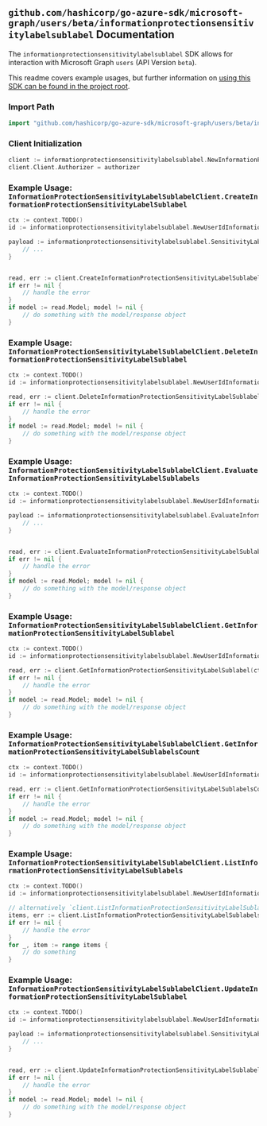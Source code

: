 
## `github.com/hashicorp/go-azure-sdk/microsoft-graph/users/beta/informationprotectionsensitivitylabelsublabel` Documentation

The `informationprotectionsensitivitylabelsublabel` SDK allows for interaction with Microsoft Graph `users` (API Version `beta`).

This readme covers example usages, but further information on [using this SDK can be found in the project root](https://github.com/hashicorp/go-azure-sdk/tree/main/docs).

### Import Path

```go
import "github.com/hashicorp/go-azure-sdk/microsoft-graph/users/beta/informationprotectionsensitivitylabelsublabel"
```


### Client Initialization

```go
client := informationprotectionsensitivitylabelsublabel.NewInformationProtectionSensitivityLabelSublabelClientWithBaseURI("https://graph.microsoft.com")
client.Client.Authorizer = authorizer
```


### Example Usage: `InformationProtectionSensitivityLabelSublabelClient.CreateInformationProtectionSensitivityLabelSublabel`

```go
ctx := context.TODO()
id := informationprotectionsensitivitylabelsublabel.NewUserIdInformationProtectionSensitivityLabelID("userId", "sensitivityLabelId")

payload := informationprotectionsensitivitylabelsublabel.SensitivityLabel{
	// ...
}


read, err := client.CreateInformationProtectionSensitivityLabelSublabel(ctx, id, payload, informationprotectionsensitivitylabelsublabel.DefaultCreateInformationProtectionSensitivityLabelSublabelOperationOptions())
if err != nil {
	// handle the error
}
if model := read.Model; model != nil {
	// do something with the model/response object
}
```


### Example Usage: `InformationProtectionSensitivityLabelSublabelClient.DeleteInformationProtectionSensitivityLabelSublabel`

```go
ctx := context.TODO()
id := informationprotectionsensitivitylabelsublabel.NewUserIdInformationProtectionSensitivityLabelIdSublabelID("userId", "sensitivityLabelId", "sensitivityLabelId1")

read, err := client.DeleteInformationProtectionSensitivityLabelSublabel(ctx, id, informationprotectionsensitivitylabelsublabel.DefaultDeleteInformationProtectionSensitivityLabelSublabelOperationOptions())
if err != nil {
	// handle the error
}
if model := read.Model; model != nil {
	// do something with the model/response object
}
```


### Example Usage: `InformationProtectionSensitivityLabelSublabelClient.EvaluateInformationProtectionSensitivityLabelSublabels`

```go
ctx := context.TODO()
id := informationprotectionsensitivitylabelsublabel.NewUserIdInformationProtectionSensitivityLabelID("userId", "sensitivityLabelId")

payload := informationprotectionsensitivitylabelsublabel.EvaluateInformationProtectionSensitivityLabelSublabelsRequest{
	// ...
}


read, err := client.EvaluateInformationProtectionSensitivityLabelSublabels(ctx, id, payload, informationprotectionsensitivitylabelsublabel.DefaultEvaluateInformationProtectionSensitivityLabelSublabelsOperationOptions())
if err != nil {
	// handle the error
}
if model := read.Model; model != nil {
	// do something with the model/response object
}
```


### Example Usage: `InformationProtectionSensitivityLabelSublabelClient.GetInformationProtectionSensitivityLabelSublabel`

```go
ctx := context.TODO()
id := informationprotectionsensitivitylabelsublabel.NewUserIdInformationProtectionSensitivityLabelIdSublabelID("userId", "sensitivityLabelId", "sensitivityLabelId1")

read, err := client.GetInformationProtectionSensitivityLabelSublabel(ctx, id, informationprotectionsensitivitylabelsublabel.DefaultGetInformationProtectionSensitivityLabelSublabelOperationOptions())
if err != nil {
	// handle the error
}
if model := read.Model; model != nil {
	// do something with the model/response object
}
```


### Example Usage: `InformationProtectionSensitivityLabelSublabelClient.GetInformationProtectionSensitivityLabelSublabelsCount`

```go
ctx := context.TODO()
id := informationprotectionsensitivitylabelsublabel.NewUserIdInformationProtectionSensitivityLabelID("userId", "sensitivityLabelId")

read, err := client.GetInformationProtectionSensitivityLabelSublabelsCount(ctx, id, informationprotectionsensitivitylabelsublabel.DefaultGetInformationProtectionSensitivityLabelSublabelsCountOperationOptions())
if err != nil {
	// handle the error
}
if model := read.Model; model != nil {
	// do something with the model/response object
}
```


### Example Usage: `InformationProtectionSensitivityLabelSublabelClient.ListInformationProtectionSensitivityLabelSublabels`

```go
ctx := context.TODO()
id := informationprotectionsensitivitylabelsublabel.NewUserIdInformationProtectionSensitivityLabelID("userId", "sensitivityLabelId")

// alternatively `client.ListInformationProtectionSensitivityLabelSublabels(ctx, id, informationprotectionsensitivitylabelsublabel.DefaultListInformationProtectionSensitivityLabelSublabelsOperationOptions())` can be used to do batched pagination
items, err := client.ListInformationProtectionSensitivityLabelSublabelsComplete(ctx, id, informationprotectionsensitivitylabelsublabel.DefaultListInformationProtectionSensitivityLabelSublabelsOperationOptions())
if err != nil {
	// handle the error
}
for _, item := range items {
	// do something
}
```


### Example Usage: `InformationProtectionSensitivityLabelSublabelClient.UpdateInformationProtectionSensitivityLabelSublabel`

```go
ctx := context.TODO()
id := informationprotectionsensitivitylabelsublabel.NewUserIdInformationProtectionSensitivityLabelIdSublabelID("userId", "sensitivityLabelId", "sensitivityLabelId1")

payload := informationprotectionsensitivitylabelsublabel.SensitivityLabel{
	// ...
}


read, err := client.UpdateInformationProtectionSensitivityLabelSublabel(ctx, id, payload, informationprotectionsensitivitylabelsublabel.DefaultUpdateInformationProtectionSensitivityLabelSublabelOperationOptions())
if err != nil {
	// handle the error
}
if model := read.Model; model != nil {
	// do something with the model/response object
}
```
